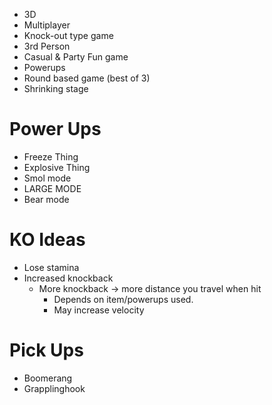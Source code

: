 - 3D
- Multiplayer
- Knock-out type game
- 3rd Person
- Casual & Party Fun game
- Powerups
- Round based game (best of 3)
- Shrinking stage
# Power Ups
- Freeze Thing
- Explosive Thing
- Smol mode
- LARGE MODE
- Bear mode

# KO Ideas
- Lose stamina
- Increased knockback
	- More knockback -> more distance you travel when hit
		- Depends on item/powerups used.
		- May increase velocity

# Pick Ups
- Boomerang
- Grapplinghook
